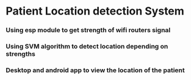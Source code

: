 # Patient Location detection System
### Using esp module to get strength of wifi routers signal
### Using SVM algorithm to detect location depending on strengths
### Desktop and android app to view the location of the patient
